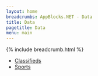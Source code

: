 ```yaml
---
layout: home 
breadcrumbs: AppBlocks.NET - Data
title: Data
pagetitle: Data
menu: main
---
```

{% include breadcrumb.html %}
- [Classifieds](classifieds)
- [Sports](sports)
